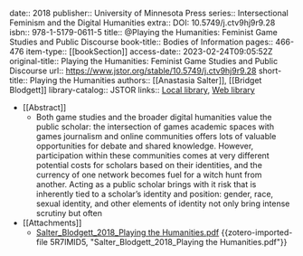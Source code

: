 date:: 2018
publisher:: University of Minnesota Press
series:: Intersectional Feminism and the Digital Humanities
extra:: DOI: 10.5749/j.ctv9hj9r9.28
isbn:: 978-1-5179-0611-5
title:: @Playing the Humanities: Feminist Game Studies and Public Discourse
book-title:: Bodies of Information
pages:: 466-476
item-type:: [[bookSection]]
access-date:: 2023-02-24T09:05:52Z
original-title:: Playing the Humanities: Feminist Game Studies and Public Discourse
url:: https://www.jstor.org/stable/10.5749/j.ctv9hj9r9.28
short-title:: Playing the Humanities
authors:: [[Anastasia Salter]], [[Bridget Blodgett]]
library-catalog:: JSTOR
links:: [Local library](zotero://select/groups/2386895/items/3WB7P9V9), [Web library](https://www.zotero.org/groups/2386895/items/3WB7P9V9)

- [[Abstract]]
	- Both game studies and the broader digital humanities value the public scholar: the intersection of games academic spaces with games journalism and online communities offers lots of valuable opportunities for debate and shared knowledge. However, participation within these communities comes at very different potential costs for scholars based on their identities, and the currency of one network becomes fuel for a witch hunt from another. Acting as a public scholar brings with it risk that is inherently tied to a scholar’s identity and position: gender, race, sexual identity, and other elements of identity not only bring intense scrutiny but often
- [[Attachments]]
	- [Salter_Blodgett_2018_Playing the Humanities.pdf](https://www.jstor.org/stable/pdfplus/10.5749/j.ctv9hj9r9.28.pdf?acceptTC=true) {{zotero-imported-file 5R7IMID5, "Salter_Blodgett_2018_Playing the Humanities.pdf"}}